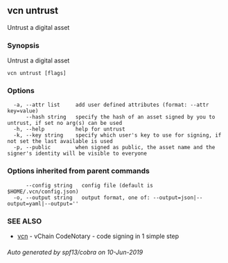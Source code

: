 ## vcn untrust

Untrust a digital asset

### Synopsis

Untrust a digital asset

```
vcn untrust [flags]
```

### Options

```
  -a, --attr list     add user defined attributes (format: --attr key=value)
      --hash string   specify the hash of an asset signed by you to untrust, if set no arg(s) can be used
  -h, --help          help for untrust
  -k, --key string    specify which user's key to use for signing, if not set the last available is used
  -p, --public        when signed as public, the asset name and the signer's identity will be visible to everyone
```

### Options inherited from parent commands

```
      --config string   config file (default is $HOME/.vcn/config.json)
  -o, --output string   output format, one of: --output=json|--output=yaml|--output=''
```

### SEE ALSO

* [vcn](vcn.md)	 - vChain CodeNotary - code signing in 1 simple step

###### Auto generated by spf13/cobra on 10-Jun-2019
